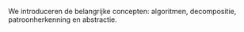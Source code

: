 We introduceren de belangrijke concepten: algoritmen, decompositie, patroonherkenning en abstractie.
